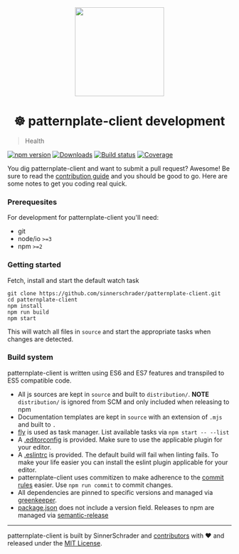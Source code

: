 <div align="center">
  <a href="https://github.com/sinnerschrader/patternplate">
    <img width="200" src="https://cdn.rawgit.com/sinnerschrader/patternplate-client/master/patternplate.svg" />
  </a>
</div>
<h1 align="center">☸ patternplate-client development</h1>

> Health

[![npm version][npm-image]][npm-url] [![Downloads][npm-dl-image]][npm-url]
[![Build status][ci-image]][ci-url] [![Coverage][coverage-image]][coverage-url]

You dig patternplate-client and want to submit a pull request? Awesome!
Be sure to read the [contribution guide](./contributing.md) and you should be good to go.
Here are some notes to get you coding real quick.

### Prerequesites
For development for patternplate-client you'll need:
* git
* node/io `>=3`
* npm `>=2`

### Getting started
Fetch, install and start the default watch task
```
git clone https://github.com/sinnerschrader/patternplate-client.git
cd patternplate-client
npm install
npm run build
npm start
```
This will watch all files in `source` and start the appropriate tasks when changes are detected.

### Build system
patternplate-client is written using ES6 and ES7 features and transpiled to ES5 compatible code.

* All js sources are kept in `source` and built to `distribution/`.
  **NOTE** `distribution/` is ignored from SCM and only included when releasing to npm
* Documentation templates are kept in `source` with an extension of `.mjs` and built to `.`
* [fly](https://github.com/fly/flyjs) is used as task manager. List available tasks via `npm start -- --list`
* A [.editorconfig](.editorconfig) is provided. Make sure to use the applicable plugin for your editor.
* A [.eslintrc](.eslintrc) is provided. The default build will fail when linting fails. To make your life easier you can install the eslint plugin applicable for your editor.
* patternplate-client uses commitizen to make adherence to the [commit rules](../contributing.md#commit-rules) easier. Use `npm run commit` to commit changes.
* All dependencies are pinned to specific versions and managed via [greenkeeper](/greenkeeperio/greenkeeper).
* [package.json](../package.json) does not include a version field. Releases to npm are managed via [semantic-release](/semantic-release/semantic-release)

---
patternplate-client is built by SinnerSchrader and [contributors](./contributors.md) with :heart:
and released under the [MIT License](./license.md).

[npm-url]: https://www.npmjs.org/package/patternplate-client
[npm-image]: https://img.shields.io/npm/v/patternplate-client.svg?style=flat-square
[npm-dl-image]: http://img.shields.io/npm/dm/patternplate-client.svg?style=flat-square

[ci-url]: https://travis-ci.org/sinnerschrader/patternplate-client
[ci-image]: https://img.shields.io/travis/sinnerschrader/patternplate-client.svg?style=flat-square
[coverage-url]: https://coveralls.io/r/sinnerschrader/patternplate-client
[coverage-image]: https://img.shields.io/coveralls/sinnerschrader/patternplate-client.svg?style=flat-square
